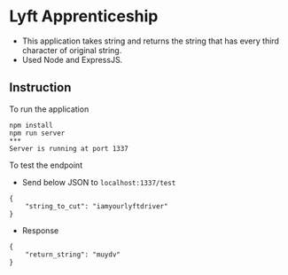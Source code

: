 # Lyft Apprenticeship

- This application takes string and returns the string that has every third character of original string.
- Used Node and ExpressJS.

## Instruction

To run the application

```
npm install
npm run server
***
Server is running at port 1337
```

To test the endpoint

- Send below JSON to `localhost:1337/test`

```
{
    "string_to_cut": "iamyourlyftdriver"
}
```

- Response

```
{
    "return_string": "muydv"
}
```

